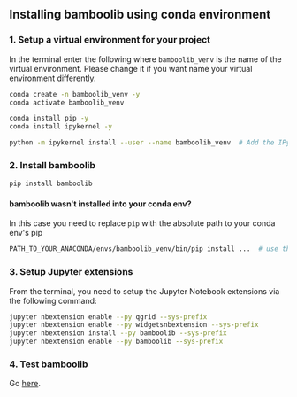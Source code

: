 ## Installing bamboolib using conda environment

### 1. Setup a virtual environment for your project

In the terminal enter the following where `bamboolib_venv` is the name of the virtual environment. Please change it if you want name your virtual environment differently.

```bash
conda create -n bamboolib_venv -y
conda activate bamboolib_venv

conda install pip -y
conda install ipykernel -y

python -m ipykernel install --user --name bamboolib_venv  # Add the IPython kernel to Jupyter
```

### 2. Install bamboolib

```bash
pip install bamboolib
```

#### bamboolib wasn't installed into your conda env?

In this case you need to replace `pip` with the absolute path to your conda env's pip

```bash
PATH_TO_YOUR_ANACONDA/envs/bamboolib_venv/bin/pip install ...  # use the rest from the e-mail
```

### 3. Setup Jupyter extensions

From the terminal, you need to setup the Jupyter Notebook extensions via the following command:

```bash
jupyter nbextension enable --py qgrid --sys-prefix
jupyter nbextension enable --py widgetsnbextension --sys-prefix
jupyter nbextension install --py bamboolib --sys-prefix
jupyter nbextension enable --py bamboolib --sys-prefix
```

### 4. Test bamboolib

Go [here](https://github.com/tkrabel/bamboolib/blob/master/installation/bamboolib_test_run/with_virtual_environment.md#test-the-library).
